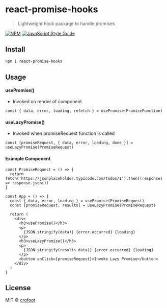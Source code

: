 # react-promise-hooks

> Lightweight hook package to handle promises

[![NPM](https://img.shields.io/npm/v/react-promise-hooks.svg)](https://www.npmjs.com/package/react-promise-hooks) [![JavaScript Style Guide](https://img.shields.io/badge/code_style-standard-brightgreen.svg)](https://standardjs.com)

## Install

```bash
npm i react-promise-hooks
```

## Usage

#### usePromise()

- Invoked on render of component

```tsx
const { data, error, loading, refetch } = usePromise(PromiseFunction)
```

#### useLazyPromise()

- Invoked when promiseRequest function is called

```tsx
const [promiseRequest, { data, error, loading, done }] = useLazyPromise(PromiseRequest)
```

#### Example Component

```tsx
const PromiseRequest = () => {
  return fetch('https://jsonplaceholder.typicode.com/todos/1').then((response) => response.json())
}

const App = () => {
  const { data, error, loading } = usePromise(PromiseRequest)
  const [promiseRequest, results] = useLazyPromise(PromiseRequest)

  return (
    <div>
      <h3>usePromise()</h3>
      <p>
        {JSON.stringify(data)} {error.occurred} {loading}
      </p>
      <h3>useLazyPromise()</h3>
      <p>
        {JSON.stringify(results.data)} {error.occurred} {loading}
      </p>
      <button onClick={promiseRequest}>Invoke Lazy Promise</button>
    </div>
  )
}
```

## License

MIT © [crofoot](https://github.com/crofoot)
